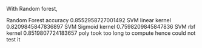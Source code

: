 With Random forest, 

Random Forest accuracy  0.8552958727001492
SVM linear kernel  0.8209845847836897
SVM  Sigmoid kernel 0.7598209845847836
SVM  rbf  kernel     0.8519807724183657
    poly took too long to compute hence could not test it
      
    
